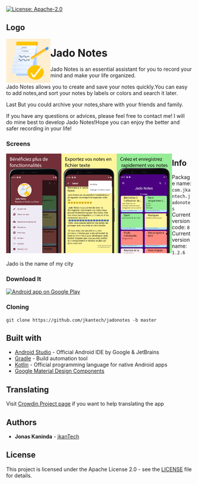 
[![License: Apache-2.0](https://img.shields.io/badge/License-Apache%202.0-yellow.svg)](http://www.apache.org/licenses/LICENSE-2.0)


## Logo
<img src="https://github.com/jkanTech/Jadonotes/blob/master/app/src/main/ic_launcher-playstore.png" align="left" width="120px"/>

# Jado Notes
Jado Notes is an essential assistant for you to record your mind and make your life organized.

Jado Notes allows you to create and save your notes quickly.You can easy to add notes,and sort your notes by labels or colors and search it later.

Last But  you could archive your notes,share with your friends and family.

 If you have any questions or advices, please feel free to contact me! I will do mine best to develop Jado Notes!Hope you can enjoy the better and safer recording in your life!
 
### Screens

<img src="https://github.com/jkanTech/jadonotes/blob/master/screenshots/Jado.jpg" align="left" width="150px"/>
<img src="https://github.com/jkanTech/jadonotes/blob/master/screenshots/Jado1.jpg" align="left" width="150px"/>
<img src="https://github.com/jkanTech/jadonotes/blob/master/screenshots/Jado2.jpg" align="left" width="150px"/>

## Info
* Package name: `com.jkantech.jadonotes`
* Current version code:  `8`
* Current version name: `1.2.6`

Jado is the name of my city

### Download It
<a href="https://play.google.com/store/apps/details?id=com.jkantech.jadonotes">
  <img alt="Android app on Google Play" src="https://developer.android.com/images/brand/en_app_rgb_wo_45.png" />
</a>




### Cloning

```
git clone https://github.com/jkantech/jadonotes -b master
```

## Built with

* [Android Studio](https://developer.android.com/studio) - Official Android IDE by Google & JetBrains
* [Gradle](https://github.com/gradle/gradle) - Build automation tool
* [Kotlin](https://kotlinlang.org/) - Official programming language for native Android apps
* [Google Material Design Components](https://material.io/develop/android/docs/getting-started/) 



## Translating

Visit [Crowdin Project page](https://crowdin.com/project/jadonotes) if you want to help translating the app


## Authors

* **Jonas Kaninda**  - [jkanTech](https://github.com/jkantech)


## License

This project is licensed under the Apache License 2.0 - see the [LICENSE](LICENSE) file for details.
